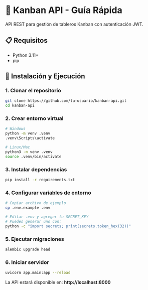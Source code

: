 # 🚀 Kanban API - Guía Rápida

API REST para gestión de tableros Kanban con autenticación JWT.

## 📋 Requisitos

- Python 3.11+
- pip

## 🔧 Instalación y Ejecución

### 1. Clonar el repositorio

```bash
git clone https://github.com/tu-usuario/kanban-api.git
cd kanban-api
```

### 2. Crear entorno virtual

```bash
# Windows
python -m venv .venv
.venv\Scripts\activate

# Linux/Mac
python3 -m venv .venv
source .venv/bin/activate
```

### 3. Instalar dependencias

```bash
pip install -r requirements.txt
```

### 4. Configurar variables de entorno

```bash
# Copiar archivo de ejemplo
cp .env.example .env

# Editar .env y agregar tu SECRET_KEY
# Puedes generar uno con:
python -c "import secrets; print(secrets.token_hex(32))"
```

### 5. Ejecutar migraciones

```bash
alembic upgrade head
```

### 6. Iniciar servidor

```bash
uvicorn app.main:app --reload
```

La API estará disponible en: **http://localhost:8000**

